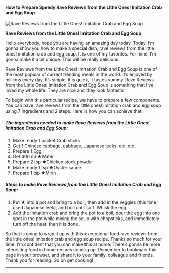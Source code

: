             

#### How to Prepare Speedy Rave Reviews from the Little Ones! Imitation Crab and Egg Soup

![Rave Reviews from the Little Ones! Imitation Crab and Egg Soup](https://img-global.cpcdn.com/recipes/6722502538559488/751x532cq70/rave-reviews-from-the-little-ones-imitation-crab-and-egg-soup-recipe-main-photo.jpg)

**Rave Reviews from the Little Ones! Imitation Crab and Egg Soup**

Hello everybody, hope you are having an amazing day today. Today, I’m gonna show you how to make a special dish, rave reviews from the little ones! imitation crab and egg soup. It is one of my favorites. For mine, I’m gonna make it a bit unique. This will be really delicious.

Rave Reviews from the Little Ones! Imitation Crab and Egg Soup is one of the most popular of current trending meals in the world. It’s enjoyed by millions every day. It’s simple, it is quick, it tastes yummy. Rave Reviews from the Little Ones! Imitation Crab and Egg Soup is something that I’ve loved my whole life. They are nice and they look fantastic.

To begin with this particular recipe, we have to prepare a few components. You can have rave reviews from the little ones! imitation crab and egg soup using 7 ingredients and 2 steps. Here is how you can achieve that.

##### The ingredients needed to make Rave Reviews from the Little Ones! Imitation Crab and Egg Soup:

1.  Make ready 1 packet Crab sticks
2.  Get 1 Chinese cabbage, cabbage, Japanese leeks, etc. etc.
3.  Prepare 1 Egg
4.  Get 400 ml ★Water
5.  Prepare 2 tsp ★Chicken stock powder
6.  Make ready 1 tsp ★Oyster sauce
7.  Prepare 1 tsp ★Mirin

##### Steps to make Rave Reviews from the Little Ones! Imitation Crab and Egg Soup:

1.  Put ★ into a pot and bring to a boil, then add in the veggies (this time I used Japanese leek), and boil until soft. Whisk the egg.
2.  Add the imitation crab and bring the pot to a boil, pour the egg into one spot in the pot while mixing the soup with chopsticks, and immediately turn off the heat; then it is done .

So that is going to wrap it up with this exceptional food rave reviews from the little ones! imitation crab and egg soup recipe. Thanks so much for your time. I’m confident that you can make this at home. There’s gonna be more interesting food in home recipes coming up. Remember to bookmark this page in your browser, and share it to your family, colleague and friends. Thank you for reading. Go on get cooking!

* * *